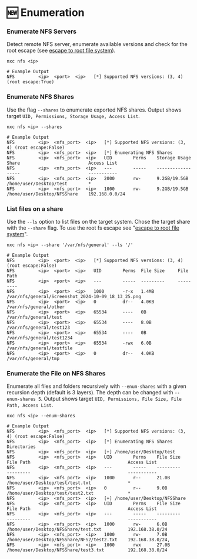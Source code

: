 # 🆕 Enumeration

### Enumerate NFS Servers

Detect remote NFS server, enumerate available versions and check for the root escape (see [escape to root file system](escape-to-root-file-system.md)).

```
nxc nfs <ip> 

# Example Output                                                          
NFS         <ip>  <port>  <ip>   [*] Supported NFS versions: (3, 4) (root escape:True)
```

### Enumerate NFS Shares

Use the flag `--shares` to enumerate exported NFS shares. Output shows target `UID, Permissions, Storage Usage, Access List`.

```
nxc nfs <ip> --shares

# Example Output
NFS         <ip>  <nfs_port>  <ip>   [*] Supported NFS versions: (3, 4) (root escape:False)
NFS         <ip>  <nfs_port>  <ip>   [*] Enumerating NFS Shares
NFS         <ip>  <nfs_port>  <ip>   UID        Perms    Storage Usage    Share                          Access List    
NFS         <ip>  <nfs_port>  <ip>   ---        -----    -------------    -----                          -----------    
NFS         <ip>  <nfs_port>  <ip>   2000       rw-      9.2GB/19.5GB    /home/user/Desktop/test        *              
NFS         <ip>  <nfs_port>  <ip>   1000       rw-      9.2GB/19.5GB    /home/user/Desktop/NFSShare    192.168.0.0/24
```

### List files on a share

Use the `--ls` option to list files on the target system. Chose the target share with the `--share` flag. To use the root fs escape see "[escape to root file system](escape-to-root-file-system.md)".

```
nxc nfs <ip> --share '/var/nfs/general' --ls '/'

# Example Output
NFS         <ip>  <port>  <ip>   [*] Supported NFS versions: (3, 4) (root escape:False)
NFS         <ip>  <port>  <ip>   UID        Perms  File Size     File Path
NFS         <ip>  <port>  <ip>   ---        -----  ---------     ---------
NFS         <ip>  <port>  <ip>   1000       -r-x   1.4MB         /var/nfs/general/Screenshot_2024-10-09_18_13_25.png
NFS         <ip>  <port>  <ip>   0          dr--   4.0KB         /var/nfs/general/other
NFS         <ip>  <port>  <ip>   65534      ----   0B            /var/nfs/general/test
NFS         <ip>  <port>  <ip>   65534      ----   8.0B          /var/nfs/general/test123
NFS         <ip>  <port>  <ip>   65534      ----   0B            /var/nfs/general/test1234
NFS         <ip>  <port>  <ip>   65534      -rwx   6.0B          /var/nfs/general/testfile
NFS         <ip>  <port>  <ip>   0          dr--   4.0KB         /var/nfs/general/tmp
```

### Enumerate the File on NFS Shares

Enumerate all files and folders recursively with `--enum-shares` with a given recursion depth (default is 3 layers). The depth can be changed with `--enum-shares 5`. Output shows target `UID, Permissions, File Size, File Path, Access List`.

```
nxc nfs <ip> --enum-shares

# Example Output
NFS         <ip>  <nfs_port>  <ip>   [*] Supported NFS versions: (3, 4) (root escape:False)
NFS         <ip>  <nfs_port>  <ip>   [*] Enumerating NFS Shares Directories
NFS         <ip>  <nfs_port>  <ip>   [+] /home/user/Desktop/test
NFS         <ip>  <nfs_port>  <ip>   UID        Perms    File Size      File Path                                     Access List    
NFS         <ip>  <nfs_port>  <ip>   ---        -----    ---------      ---------                                     -----------    
NFS         <ip>  <nfs_port>  <ip>   1000       r--      21.0B          /home/user/Desktop/test/test.txt              *              
NFS         <ip>  <nfs_port>  <ip>   0          r--      9.0B           /home/user/Desktop/test/test2.txt             *              
NFS         <ip>  <nfs_port>  <ip>   [+] /home/user/Desktop/NFSShare
NFS         <ip>  <nfs_port>  <ip>   UID        Perms    File Size      File Path                                     Access List    
NFS         <ip>  <nfs_port>  <ip>   ---        -----    ---------      ---------                                     -----------    
NFS         <ip>  <nfs_port>  <ip>   1000       rw-      6.0B           /home/user/Desktop/NFSShare/test.txt          192.168.38.0/24
NFS         <ip>  <nfs_port>  <ip>   1000       rw-      7.0B           /home/user/Desktop/NFSShare/NFS2/test2.txt    192.168.38.0/24,
NFS         <ip>  <nfs_port>  <ip>   1000       rwx      27.0B          /home/user/Desktop/NFSShare/test3.txt         192.168.38.0/24

```
